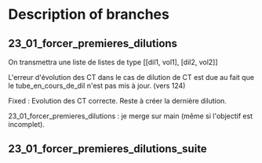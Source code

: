 # Description of branches

## 23_01_forcer_premieres_dilutions
On transmettra une liste de listes de type [[dil1, vol1], [dil2, vol2]]

L'erreur d'évolution des CT dans le cas de dilution de CT est due au fait que le tube_en_cours_de_dil n'est pas mis à jour. (vers 124)

Fixed : Evolution des CT correcte. 
   Reste à créer la dernière dilution.

23_01_forcer_premieres_dilutions : je merge sur main (même si l'objectif est incomplet).

## 23_01_forcer_premieres_dilutions_suite

